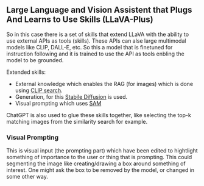 ## Large Language and Vision Assistent that Plugs And Learns to Use Skills (LLaVA-Plus)
So in this case there is a set of skills that extend LLaVA with the ability to
use external APIs as tools (skills).
These APIs can alse large multimodal models like CLIP, DALL-E, etc. So this
a model that is finetuned for instruction following and it is trained to use
the API as tools enbling the model to be grounded.

Extended skills:
* External knowledge which enables the RAG (for images) which is done using [CLIP search](clip-search.md).
* Generation, for this [Stabile Diffusion](stabile-diffusion.md) is used.
* Visual prompting which uses [SAM](sam.md)

ChatGPT is also used to glue these skills together, like selecting the top-k
matching images from the similarity search for example.

### Visual Prompting
This is visual input (the prompting part) which have been edited to hightlight
something of importance to the user or thing that is prompting. This could
segmenting the image like creating/drawing a box around something of interest.
One might ask the box to be removed by the model, or changed in some other way.
